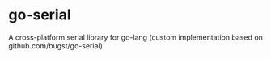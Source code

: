 # go-serial
A cross-platform serial library for go-lang (custom implementation based on github.com/bugst/go-serial)
